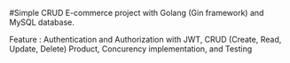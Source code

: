 #Simple CRUD E-commerce project with Golang (Gin framework) and MySQL database. 

Feature : Authentication and Authorization with JWT, CRUD (Create, Read, Update, Delete) Product, Concurency implementation, and Testing
